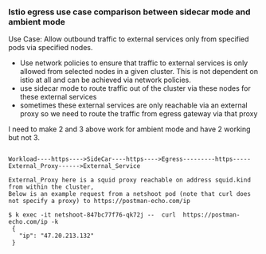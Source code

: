 ### Istio egress use case comparison between sidecar mode and ambient mode

Use Case:
Allow outbound traffic to external services only from specified pods via specified nodes.   

- Use network policies to ensure that traffic to external services is only allowed from selected nodes in a given cluster. This is not dependent on istio at all and can be achieved via network policies.
- use sidecar mode to route traffic out of the cluster via these nodes  for these external services
- sometimes these external services are only reachable via an external proxy so we need to route the traffic from egress gateway via that proxy

I need to make 2 and 3 above work for ambient mode and have 2 working but not 3.

```

Workload----https---->SideCar----https---->Egress---------https-----External_Proxy------>External_Service

External_Proxy here is a squid proxy reachable on address squid.kind from within the cluster, 
Below is an example request from a netshoot pod (note that curl does not specify a proxy) to https://postman-echo.com/ip

$ k exec -it netshoot-847bc77f76-qk72j --  curl  https://postman-echo.com/ip -k
 {
   "ip": "47.20.213.132"
 }
```
